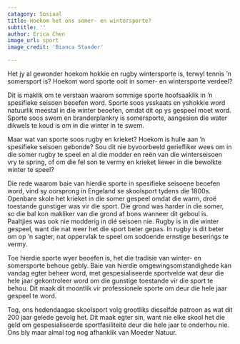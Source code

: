 ```yaml
---
catagory: Sosiaal
title: Hoekom het ons somer- en wintersporte?
subtitle: ''
author: Erica Chen
image_url: sport
image_credit: 'Bianca Stander'

---
```

Het jy al gewonder hoekom hokkie en rugby wintersporte is, terwyl tennis ’n somersport is? Hoekom word sporte ooit in somer- en wintersporte verdeel?

Dit is maklik om te verstaan waarom sommige sporte hoofsaaklik in ’n spesifieke seisoen beoefen word. Sporte soos ysskaats en yshokkie word natuurlik meestal in die winter beoefen, omdat dit op ys gespeel moet word. Sporte soos swem en branderplankry is somersporte, aangesien die water dikwels te koud is om in die winter in te swem.

Maar wat van sporte soos rugby en krieket? Hoekom is hulle aan ’n spesifieke seisoen gebonde? Sou dit nie byvoorbeeld geriefliker wees om in die somer rugby te speel en al die modder en reën van die winterseisoen vry te spring, of om die fel son te vermy en krieket liewer in die bewolkte winter te speel?

Die rede waarom baie van hierdie sporte in spesifieke seisoene beoefen word, vind sy oorsprong in Engeland se skoolsport tydens die 1800s. Openbare skole het krieket in die somer gespeel omdat die warm, droë toestande gunstiger was vir die sport. Die grond was harder in die somer, so die bal kon makliker van die grond af bons wanneer dit geboul is. Paaltjies was ook nie modderig in dié seisoen nie. Rugby is in die winter gespeel, want die nat weer het die sport beter gepas. In rugby is dit beter om op ’n sagter, nat oppervlak te speel om sodoende ernstige beserings te vermy.

Toe hierdie sporte wyer beoefen is, het die tradisie van winter- en somersporte behoue gebly. Baie van hierdie omgewingsomstandighede kan vandag egter beheer word, met gespesialiseerde sportvelde wat deur die hele jaar gekontroleer word om die gunstige toestande vir die sport te behou. Dit maak dit moontlik vir professionele sporte om deur die hele jaar gespeel te word.

Tog, ons hedendaagse skoolsport volg grootliks dieselfde patroon as wat dit 200 jaar gelede gevolg het. Dit maak egter sin, want nie elke skool het die geld om gespesialiseerde sportfasiliteite deur die hele jaar te onderhou nie. Ons bly maar almal tog nog afhanklik van Moeder Natuur.